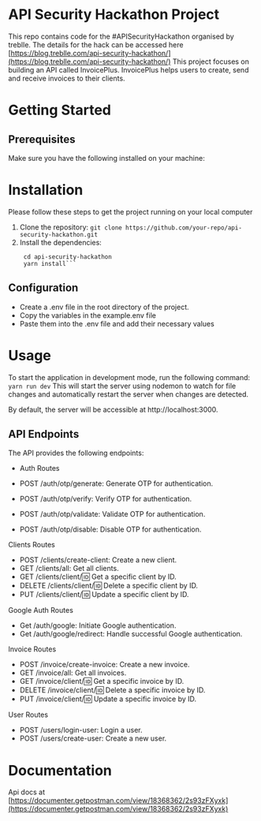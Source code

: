 # API Security Hackathon Project

This repo contains code for the #APISecurityHackathon organised by treblle. The details for the hack can be accessed here [https://blog.treblle.com/api-security-hackathon/](https://blog.treblle.com/api-security-hackathon/)
This project focuses on building an API called InvoicePlus. InvoicePlus helps users to create, send and receive invoices to their clients.

# Getting Started

## Prerequisites

Make sure you have the following installed on your machine:

# Installation

Please follow these steps to get the project running on your local computer

1. Clone the repository:
   `git clone https://github.com/your-repo/api-security-hackathon.git`
2. Install the dependencies:
   ````
    cd api-security-hackathon
    yarn install```
   ````

## Configuration

- Create a .env file in the root directory of the project.
- Copy the variables in the example.env file
- Paste them into the .env file and add their necessary values

# Usage

To start the application in development mode, run the following command:
`yarn run dev`
This will start the server using nodemon to watch for file changes and automatically restart the server when changes are detected.

By default, the server will be accessible at http://localhost:3000.

## API Endpoints

The API provides the following endpoints:

- Auth Routes

- POST /auth/otp/generate: Generate OTP for authentication.
- POST /auth/otp/verify: Verify OTP for authentication.
- POST /auth/otp/validate: Validate OTP for authentication.
- POST /auth/otp/disable: Disable OTP for authentication.

Clients Routes

- POST /clients/create-client: Create a new client.
- GET /clients/all: Get all clients.
- GET /clients/client/:id: Get a specific client by ID.
- DELETE /clients/client/:id: Delete a specific client by ID.
- PUT /clients/client/:id: Update a specific client by ID.

Google Auth Routes

- Get /auth/google: Initiate Google authentication.
- Get /auth/google/redirect: Handle successful Google authentication.

Invoice Routes

- POST /invoice/create-invoice: Create a new invoice.
- GET /invoice/all: Get all invoices.
- GET /invoice/client/:id: Get a specific invoice by ID.
- DELETE /invoice/client/:id: Delete a specific invoice by ID.
- PUT /invoice/client/:id: Update a specific invoice by ID.

User Routes

- POST /users/login-user: Login a user.
- POST /users/create-user: Create a new user.

# Documentation

Api docs at [https://documenter.getpostman.com/view/18368362/2s93zFXyxk](https://documenter.getpostman.com/view/18368362/2s93zFXyxk)

